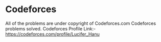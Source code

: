 # Codeforces
 All of the problems are under copyright of Codeforces.com
 Codeforces problems solved.
 Codeforces Profile Link:-https://codeforces.com/profile/Lucifer_Hanu
 

